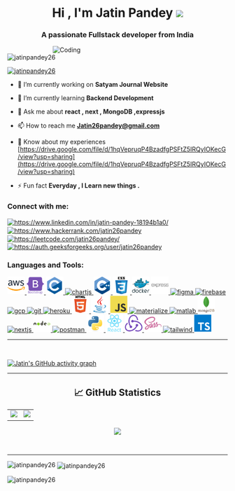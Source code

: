 
<h1 align="center">Hi , I'm Jatin Pandey <img src="https://github.com/TheDudeThatCode/TheDudeThatCode/blob/master/Assets/Hi.gif" width="32px"></h1> 
<h3 align="center">A passionate Fullstack developer from India</h3>
<img align="right" alt="Coding" width="400" src="https://cdn.dribbble.com/users/1162077/screenshots/3848914/programmer.gif">



<p align="left"> <img src="https://komarev.com/ghpvc/?username=jatinpandey26&label=Profile%20views&color=0e75b6&style=flat" alt="jatinpandey26" /> </p>

<p align="left"> <a href="https://github.com/ryo-ma/github-profile-trophy"><img src="https://github-profile-trophy.vercel.app/?username=jatinpandey26" alt="jatinpandey26" /></a> </p>

- 🔭 I’m currently working on **Satyam Journal Website**

- 🌱 I’m currently learning **Backend Development**

- 💬 Ask me about **react , next , MongoDB ,expressjs**

- 📫 How to reach me **Jatin26pandey@gmail.com**

- 📄 Know about my experiences [https://drive.google.com/file/d/1hqVepruqP4BzadfgPSFtZ5IRQyIOKecG/view?usp=sharing](https://drive.google.com/file/d/1hqVepruqP4BzadfgPSFtZ5IRQyIOKecG/view?usp=sharing)

- ⚡ Fun fact **Everyday , I Learn new things .**

<h3 align="left">Connect with me:</h3>
<p align="left">
<a href="https://linkedin.com/in/https://www.linkedin.com/in/jatin-pandey-18194b1a0/" target="blank"><img align="center" src="https://raw.githubusercontent.com/rahuldkjain/github-profile-readme-generator/master/src/images/icons/Social/linked-in-alt.svg" alt="https://www.linkedin.com/in/jatin-pandey-18194b1a0/" height="30" width="40" /></a>
<a href="https://www.hackerrank.com/https://www.hackerrank.com/jatin26pandey" target="blank"><img align="center" src="https://raw.githubusercontent.com/rahuldkjain/github-profile-readme-generator/master/src/images/icons/Social/hackerrank.svg" alt="https://www.hackerrank.com/jatin26pandey" height="30" width="40" /></a>
<a href="https://www.leetcode.com/https://leetcode.com/jatin26pandey/" target="blank"><img align="center" src="https://raw.githubusercontent.com/rahuldkjain/github-profile-readme-generator/master/src/images/icons/Social/leet-code.svg" alt="https://leetcode.com/jatin26pandey/" height="30" width="40" /></a>
<a href="https://auth.geeksforgeeks.org/user/https://auth.geeksforgeeks.org/user/jatin26pandey" target="blank"><img align="center" src="https://raw.githubusercontent.com/rahuldkjain/github-profile-readme-generator/master/src/images/icons/Social/geeks-for-geeks.svg" alt="https://auth.geeksforgeeks.org/user/jatin26pandey" height="30" width="40" /></a>
</p>

<h3 align="left">Languages and Tools:</h3>
<p align="left"> <a href="https://aws.amazon.com" target="_blank" rel="noreferrer"> <img src="https://raw.githubusercontent.com/devicons/devicon/master/icons/amazonwebservices/amazonwebservices-original-wordmark.svg" alt="aws" width="40" height="40"/> </a> <a href="https://getbootstrap.com" target="_blank" rel="noreferrer"> <img src="https://raw.githubusercontent.com/devicons/devicon/master/icons/bootstrap/bootstrap-plain-wordmark.svg" alt="bootstrap" width="40" height="40"/> </a> <a href="https://www.cprogramming.com/" target="_blank" rel="noreferrer"> <img src="https://raw.githubusercontent.com/devicons/devicon/master/icons/c/c-original.svg" alt="c" width="40" height="40"/> </a> <a href="https://www.chartjs.org" target="_blank" rel="noreferrer"> <img src="https://www.chartjs.org/media/logo-title.svg" alt="chartjs" width="40" height="40"/> </a> <a href="https://www.w3schools.com/cpp/" target="_blank" rel="noreferrer"> <img src="https://raw.githubusercontent.com/devicons/devicon/master/icons/cplusplus/cplusplus-original.svg" alt="cplusplus" width="40" height="40"/> </a> <a href="https://www.w3schools.com/css/" target="_blank" rel="noreferrer"> <img src="https://raw.githubusercontent.com/devicons/devicon/master/icons/css3/css3-original-wordmark.svg" alt="css3" width="40" height="40"/> </a> <a href="https://www.docker.com/" target="_blank" rel="noreferrer"> <img src="https://raw.githubusercontent.com/devicons/devicon/master/icons/docker/docker-original-wordmark.svg" alt="docker" width="40" height="40"/> </a> <a href="https://expressjs.com" target="_blank" rel="noreferrer"> <img src="https://raw.githubusercontent.com/devicons/devicon/master/icons/express/express-original-wordmark.svg" alt="express" width="40" height="40"/> </a> <a href="https://www.figma.com/" target="_blank" rel="noreferrer"> <img src="https://www.vectorlogo.zone/logos/figma/figma-icon.svg" alt="figma" width="40" height="40"/> </a> <a href="https://firebase.google.com/" target="_blank" rel="noreferrer"> <img src="https://www.vectorlogo.zone/logos/firebase/firebase-icon.svg" alt="firebase" width="40" height="40"/> </a> <a href="https://cloud.google.com" target="_blank" rel="noreferrer"> <img src="https://www.vectorlogo.zone/logos/google_cloud/google_cloud-icon.svg" alt="gcp" width="40" height="40"/> </a> <a href="https://git-scm.com/" target="_blank" rel="noreferrer"> <img src="https://www.vectorlogo.zone/logos/git-scm/git-scm-icon.svg" alt="git" width="40" height="40"/> </a> <a href="https://heroku.com" target="_blank" rel="noreferrer"> <img src="https://www.vectorlogo.zone/logos/heroku/heroku-icon.svg" alt="heroku" width="40" height="40"/> </a> <a href="https://www.w3.org/html/" target="_blank" rel="noreferrer"> <img src="https://raw.githubusercontent.com/devicons/devicon/master/icons/html5/html5-original-wordmark.svg" alt="html5" width="40" height="40"/> </a> <a href="https://www.java.com" target="_blank" rel="noreferrer"> <img src="https://raw.githubusercontent.com/devicons/devicon/master/icons/java/java-original.svg" alt="java" width="40" height="40"/> </a> <a href="https://developer.mozilla.org/en-US/docs/Web/JavaScript" target="_blank" rel="noreferrer"> <img src="https://raw.githubusercontent.com/devicons/devicon/master/icons/javascript/javascript-original.svg" alt="javascript" width="40" height="40"/> </a> <a href="https://materializecss.com/" target="_blank" rel="noreferrer"> <img src="https://raw.githubusercontent.com/prplx/svg-logos/5585531d45d294869c4eaab4d7cf2e9c167710a9/svg/materialize.svg" alt="materialize" width="40" height="40"/> </a> <a href="https://www.mathworks.com/" target="_blank" rel="noreferrer"> <img src="https://upload.wikimedia.org/wikipedia/commons/2/21/Matlab_Logo.png" alt="matlab" width="40" height="40"/> </a> <a href="https://www.mongodb.com/" target="_blank" rel="noreferrer"> <img src="https://raw.githubusercontent.com/devicons/devicon/master/icons/mongodb/mongodb-original-wordmark.svg" alt="mongodb" width="40" height="40"/> </a> <a href="https://nextjs.org/" target="_blank" rel="noreferrer"> <img src="https://cdn.worldvectorlogo.com/logos/nextjs-2.svg" alt="nextjs" width="40" height="40"/> </a> <a href="https://nodejs.org" target="_blank" rel="noreferrer"> <img src="https://raw.githubusercontent.com/devicons/devicon/master/icons/nodejs/nodejs-original-wordmark.svg" alt="nodejs" width="40" height="40"/> </a> <a href="https://postman.com" target="_blank" rel="noreferrer"> <img src="https://www.vectorlogo.zone/logos/getpostman/getpostman-icon.svg" alt="postman" width="40" height="40"/> </a> <a href="https://www.python.org" target="_blank" rel="noreferrer"> <img src="https://raw.githubusercontent.com/devicons/devicon/master/icons/python/python-original.svg" alt="python" width="40" height="40"/> </a> <a href="https://reactjs.org/" target="_blank" rel="noreferrer"> <img src="https://raw.githubusercontent.com/devicons/devicon/master/icons/react/react-original-wordmark.svg" alt="react" width="40" height="40"/> </a> <a href="https://redux.js.org" target="_blank" rel="noreferrer"> <img src="https://raw.githubusercontent.com/devicons/devicon/master/icons/redux/redux-original.svg" alt="redux" width="40" height="40"/> </a> <a href="https://sass-lang.com" target="_blank" rel="noreferrer"> <img src="https://raw.githubusercontent.com/devicons/devicon/master/icons/sass/sass-original.svg" alt="sass" width="40" height="40"/> </a> <a href="https://tailwindcss.com/" target="_blank" rel="noreferrer"> <img src="https://www.vectorlogo.zone/logos/tailwindcss/tailwindcss-icon.svg" alt="tailwind" width="40" height="40"/> </a> <a href="https://www.typescriptlang.org/" target="_blank" rel="noreferrer"> <img src="https://raw.githubusercontent.com/devicons/devicon/master/icons/typescript/typescript-original.svg" alt="typescript" width="40" height="40"/> </a> </p>


<hr><br>

[![Jatin's GitHub activity graph](https://activity-graph.herokuapp.com/graph?username=JatinPandey26&theme=gotham)](https://github.com/JatinPandey26)

<hr>

<h2 align="center">📈 GitHub Statistics</h2>

<table align = "center">
<tr>
<td>
<img src="https://github-readme-stats.vercel.app/api?username=JatinPandey26&include_all_commits=true&count_private=true&show_icons=true&line_height=20&theme=radical"/>
</td>
<td>
<img src="https://github-readme-stats.vercel.app/api/top-langs?username=JatinPandey26&show_icons=true&locale=en&layout=compact&theme=radical" />
</td>
</tr>
</table>

<p align="center">
<img align="center" src="https://github-readme-streak-stats.herokuapp.com/?user=JatinPandey26&theme=radical" />
</p>
<br>
<hr>

<p><img align="left" src="https://github-readme-stats.vercel.app/api/top-langs?username=jatinpandey26&show_icons=true&locale=en&layout=compact" alt="jatinpandey26" /></p>

<p>&nbsp;<img align="center" src="https://github-readme-stats.vercel.app/api?username=jatinpandey26&show_icons=true&locale=en" alt="jatinpandey26" /></p>

<p><img align="center" src="https://github-readme-streak-stats.herokuapp.com/?user=jatinpandey26&" alt="jatinpandey26" /></p>
